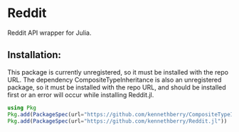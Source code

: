 # Reddit
Reddit API wrapper for Julia.

## Installation:
This package is currently unregistered, so it must be installed with the repo URL.  The dependency CompositeTypeInheritance is also an unregistered package, so it must be installed with the repo URL, and should be installed first or an error will occur while installing Reddit.jl.  
```julia
using Pkg
Pkg.add(PackageSpec(url="https://github.com/kennethberry/CompositeTypeInheritance.jl"))
Pkg.add(PackageSpec(url="https://github.com/kennethberry/Reddit.jl"))
```
